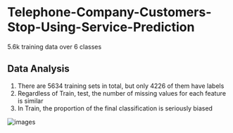 # Telephone-Company-Customers-Stop-Using-Service-Prediction
5.6k training data over 6 classes

## Data Analysis
1. There are 5634 training sets in total, but only 4226 of them have labels
2. Regardless of Train, test, the number of missing values for each feature is similar
3. In Train, the proportion of the final classification is seriously biased

![images](https://github.com/ycchiu0703/Telephone-Company-Customers-Stop-Using-Service-Prediction/blob/main/images/Total_Heatmap.jpg)
